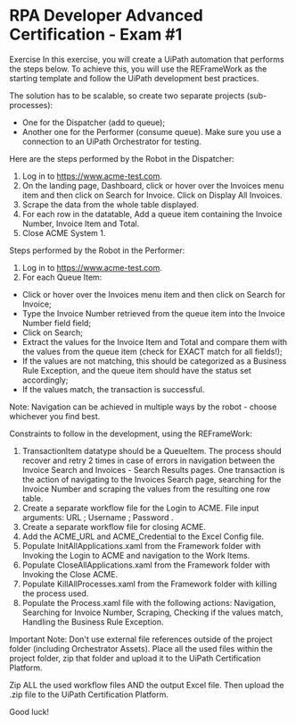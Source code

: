 # RPA Developer Advanced Certification - Exam #1

Exercise
In this exercise, you will create a UiPath automation that performs the steps below.
To achieve this, you will use the REFrameWork as the starting template and follow the UiPath development best practices.

The solution has to be scalable, so create two separate projects (sub-processes):
- One for the Dispatcher (add to queue);
- Another one for the Performer (consume queue).
Make sure you use a connection to an UiPath Orchestrator for testing.

Here are the steps performed by the Robot in the Dispatcher:
1. Log in to https://www.acme-test.com.
2. On the landing page, Dashboard, click or hover over the Invoices menu item and then click on Search for Invoice. Click on Display All Invoices.
3. Scrape the data from the whole table displayed.
4. For each row in the datatable, Add a queue item containing the Invoice Number, Invoice Item and Total.
5. Close ACME System 1.

Steps performed by the Robot in the Performer:
1. Log in to https://www.acme-test.com.
2. For each Queue Item:
- Click or hover over the Invoices menu item and then click on Search for Invoice;
- Type the Invoice Number retrieved from the queue item into the Invoice Number field field;
- Click on Search;
- Extract the values for the Invoice Item and Total and compare them with the values from the queue item (check for EXACT match for all fields!);
- If the values are not matching, this should be categorized as a Business Rule Exception, and the queue item should have the status set accordingly;
- If the values match, the transaction is successful.

Note: Navigation can be achieved in multiple ways by the robot - choose whichever you find best.

Constraints to follow in the development, using the REFrameWork:
1. TransactionItem datatype should be a QueueItem. The process should recover and retry 2 times in case of errors in navigation between the Invoice Search and Invoices - Search Results pages. One transaction is the action of navigating to the Invoices Search page, searching for the Invoice Number and scraping the values from the resulting one row table.
2. Create a separate workflow file for the Login to ACME. File input arguments: URL ; Username ; Password .
3. Create a separate workflow file for closing ACME.
4. Add the ACME_URL and ACME_Credential to the Excel Config file.
5. Populate InitAllApplications.xaml from the Framework folder with Invoking the Login to ACME and navigation to the Work Items.
6. Populate CloseAllApplications.xaml from the Framework folder with Invoking the Close ACME.
7. Populate KillAllProcesses.xaml from the Framework folder with killing the process used.
8. Populate the Process.xaml file with the following actions: Navigation, Searching for Invoice Number, Scraping, Checking if the values match, Handling the Business Rule Exception.

Important Note: Don't use external file references outside of the project folder (including Orchestrator Assets). Place all the used files within the project folder, zip that folder and upload it to the UiPath Certification Platform.

Zip ALL the used workflow files AND the output Excel file. Then upload the .zip file to the UiPath Certification Platform.

Good luck!
